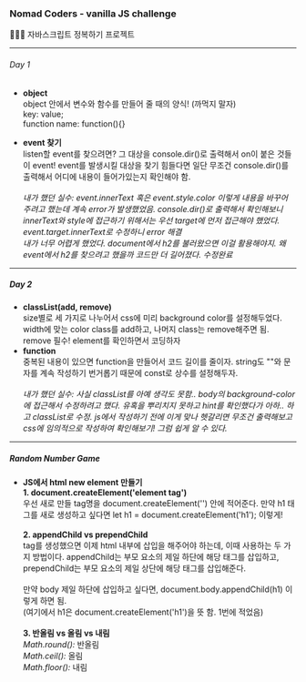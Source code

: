 ### Nomad Coders - vanilla JS challenge

👩🏻‍💻 자바스크립트 정복하기 프로젝트
***

###### Day 1
- **object**<br>
object 안에서 변수와 함수를 만들어 줄 때의 양식! (까먹지 말자)<br>
key: value;<br>
function name: function(){}<br>


- **event 찾기**<br>
listen할 event를 찾으려면? 그 대상을 console.dir()로 출력해서 on이 붙은 것들이 event!
event를 발생시킬 대상을 찾기 힘들다면 일단 무조건 console.dir()를 출력해서 어디에 내용이 들어가있는지 확인해야 함.<br><br>
*내가 했던 실수: event.innerText 혹은 event.style.color 이렇게 내용을 바꾸어 주려고 했는데 계속 error가 발생했었음. console.dir()로 출력해서 확인해보니 innerText와 style에 접근하기 위해서는 우선 target에 먼저 접근해야 했었다. event.target.innerText로 수정하니 error 해결<br>내가 너무 어렵게 했었다. document에서 h2를 불러왔으면 이걸 활용해야지. 왜 event에서 h2를 찾으려고 했을까 코드만 더 길어졌다. 수정완료*

***
##### Day 2
- **classList(add, remove)**<br>
size별로 세 가지로 나누어서 css에 미리 background color를 설정해두었다. width에 맞는 color class를 add하고, 나머지 class는 remove해주면 됨. remove 필수! element를 확인하면서 코딩하자<br>
- **function**<br>
중복된 내용이 있으면 function을 만들어서 코드 길이를 줄이자. string도 ""와 문자를 계속 작성하기 번거롭기 때문에 const로 상수를 설정해두자.<br><br>
*내가 했던 실수: 사실 classList를 아예 생각도 못함.. body의 background-color에 접근해서 수정하려고 했다. 유혹을 뿌리치지 못하고 hint를 확인했다가 아하.. 하고 classList로 수정. js에서 작성하기 전에 이게 맞나 헷갈리면 무조건 출력해보고 css에 임의적으로 작성하여 확인해보기! 그럼 쉽게 알 수 있다.*<br>

***
##### Random Number Game
- **JS에서 html new element 만들기**<br>
**1. document.createElement('element tag')**<br>
우선 새로 만들 tag명을 document.createElement('') 안에 적어준다. 만약 h1 태그를 새로 생성하고 싶다면 let h1 = document.createElement('h1'); 이렇게!<br><br>
**2. appendChild vs prependChild**<br>
tag를 생성했으면 이제 html 내부에 삽입을 해주어야 하는데, 이때 사용하는 두 가지 방법이다. appendChild는 부모 요소의 제일 하단에 해당 태그를 삽입하고, prependChild는 부모 요소의 제일 상단에 해당 태그를 삽입해준다.<br><br>
만약 body 제일 하단에 삽입하고 싶다면, document.body.appendChild(h1) 이렇게 하면 됨.<br>(여기에서 h1은 document.createElement('h1')을 뜻 함. 1번에 적었음)<br><br>
**3. 반올림 vs 올림 vs 내림**<br>
*Math.round():* 반올림<br>
*Math.ceil():* 올림<br>
*Math.floor():* 내림<br>